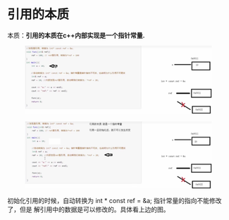 # 引用的本质

本质：**引用的本质在c++内部实现是一个指针常量.**

<figure><img src="../../.gitbook/assets/image (2) (1).png" alt=""><figcaption></figcaption></figure>

<figure><img src="../../.gitbook/assets/image (1) (1) (1) (1) (1) (1) (1) (1).png" alt=""><figcaption></figcaption></figure>

初始化引用的时候，自动转换为 int \* const ref = \&a; 指针常量的指向不能修改了，但是 解引用中的数据是可以修改的。具体看上边的图。
